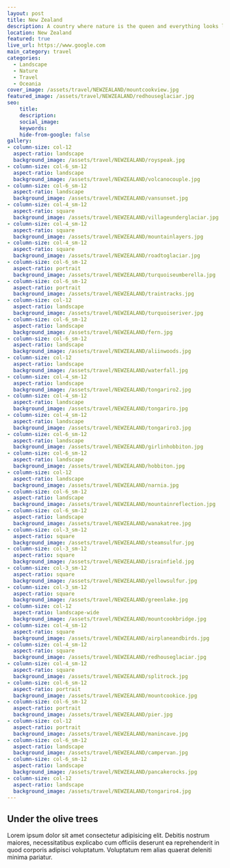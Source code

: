 ```yaml
---
layout: post
title: New Zealand
description: A country where nature is the queen and everything looks like a painting
location: New Zealand
featured: true
live_url: https://www.google.com
main_category: travel
categories:
  - Landscape
  - Nature
  - Travel
  - Oceania
cover_image: /assets/travel/NEWZEALAND/mountcookview.jpg
featured_image: /assets/travel/NEWZEALAND/redhouseglaciar.jpg
seo:
    title:
    description:
    social_image:
    keywords:
    hide-from-google: false 
gallery:
- column-size: col-12
  aspect-ratio: landscape
  background_image: /assets/travel/NEWZEALAND/royspeak.jpg
- column-size: col-6_sm-12
  aspect-ratio: landscape
  background_image: /assets/travel/NEWZEALAND/volcanocouple.jpg
- column-size: col-6_sm-12
  aspect-ratio: landscape
  background_image: /assets/travel/NEWZEALAND/vansunset.jpg
- column-size: col-4_sm-12
  aspect-ratio: square
  background_image: /assets/travel/NEWZEALAND/villageunderglaciar.jpg
- column-size: col-4_sm-12
  aspect-ratio: square
  background_image: /assets/travel/NEWZEALAND/mountainlayers.jpg
- column-size: col-4_sm-12
  aspect-ratio: square
  background_image: /assets/travel/NEWZEALAND/roadtoglaciar.jpg
- column-size: col-6_sm-12
  aspect-ratio: portrait
  background_image: /assets/travel/NEWZEALAND/turquoiseumberella.jpg
- column-size: col-6_sm-12
  aspect-ratio: portrait
  background_image: /assets/travel/NEWZEALAND/traintracks.jpg
- column-size: col-12
  aspect-ratio: landscape
  background_image: /assets/travel/NEWZEALAND/turquoiseriver.jpg
- column-size: col-6_sm-12
  aspect-ratio: landscape
  background_image: /assets/travel/NEWZEALAND/fern.jpg
- column-size: col-6_sm-12
  aspect-ratio: landscape
  background_image: /assets/travel/NEWZEALAND/aliinwoods.jpg
- column-size: col-12
  aspect-ratio: landscape
  background_image: /assets/travel/NEWZEALAND/waterfall.jpg
- column-size: col-4_sm-12
  aspect-ratio: landscape
  background_image: /assets/travel/NEWZEALAND/tongariro2.jpg
- column-size: col-4_sm-12
  aspect-ratio: landscape
  background_image: /assets/travel/NEWZEALAND/tongariro.jpg
- column-size: col-4_sm-12
  aspect-ratio: landscape
  background_image: /assets/travel/NEWZEALAND/tongariro3.jpg
- column-size: col-6_sm-12
  aspect-ratio: landscape
  background_image: /assets/travel/NEWZEALAND/girlinhobbiton.jpg
- column-size: col-6_sm-12
  aspect-ratio: landscape
  background_image: /assets/travel/NEWZEALAND/hobbiton.jpg
- column-size: col-12
  aspect-ratio: landscape
  background_image: /assets/travel/NEWZEALAND/narnia.jpg
- column-size: col-6_sm-12
  aspect-ratio: landscape
  background_image: /assets/travel/NEWZEALAND/mountainreflection.jpg
- column-size: col-6_sm-12
  aspect-ratio: landscape
  background_image: /assets/travel/NEWZEALAND/wanakatree.jpg
- column-size: col-3_sm-12
  aspect-ratio: square
  background_image: /assets/travel/NEWZEALAND/steamsulfur.jpg
- column-size: col-3_sm-12
  aspect-ratio: square
  background_image: /assets/travel/NEWZEALAND/israinfield.jpg
- column-size: col-3_sm-12
  aspect-ratio: square
  background_image: /assets/travel/NEWZEALAND/yellowsulfur.jpg
- column-size: col-3_sm-12
  aspect-ratio: square
  background_image: /assets/travel/NEWZEALAND/greenlake.jpg
- column-size: col-12
  aspect-ratio: landscape-wide
  background_image: /assets/travel/NEWZEALAND/mountcookbridge.jpg
- column-size: col-4_sm-12
  aspect-ratio: square
  background_image: /assets/travel/NEWZEALAND/airplaneandbirds.jpg
- column-size: col-4_sm-12
  aspect-ratio: square
  background_image: /assets/travel/NEWZEALAND/redhouseglaciar.jpg
- column-size: col-4_sm-12
  aspect-ratio: square
  background_image: /assets/travel/NEWZEALAND/splitrock.jpg
- column-size: col-6_sm-12
  aspect-ratio: portrait
  background_image: /assets/travel/NEWZEALAND/mountcookice.jpg
- column-size: col-6_sm-12
  aspect-ratio: portrait
  background_image: /assets/travel/NEWZEALAND/pier.jpg
- column-size: col-12
  aspect-ratio: portrait
  background_image: /assets/travel/NEWZEALAND/manincave.jpg
- column-size: col-6_sm-12
  aspect-ratio: landscape
  background_image: /assets/travel/NEWZEALAND/campervan.jpg
- column-size: col-6_sm-12
  aspect-ratio: landscape
  background_image: /assets/travel/NEWZEALAND/pancakerocks.jpg
- column-size: col-12
  aspect-ratio: landscape
  background_image: /assets/travel/NEWZEALAND/tongariro4.jpg
---
```


## Under the olive trees

Lorem ipsum dolor sit amet consectetur adipisicing elit. Debitis nostrum maiores, necessitatibus explicabo cum officiis deserunt ea reprehenderit in quod corporis adipisci voluptatum. Voluptatum rem alias quaerat deleniti minima pariatur.